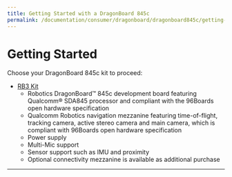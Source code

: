 ```yaml
---
title: Getting Started with a DragonBoard 845c
permalink: /documentation/consumer/dragonboard/dragonboard845c/getting-started/
---
```


# Getting Started

Choose your DragonBoard 845c kit to proceed:

- [RB3 Kit](rb3-kit/)
   - Robotics DragonBoard™ 845c development board featuring Qualcomm® SDA845 processor and compliant with the 96Boards open hardware specification
   - Qualcomm Robotics navigation mezzanine featuring time-of-flight, tracking camera, active stereo camera and main camera, which is compliant with 96Boards open hardware specification
   - Power supply
   - Multi-Mic support
   - Sensor support such as IMU and proximity
   - Optional connectivity mezzanine is available as additional purchase

***
